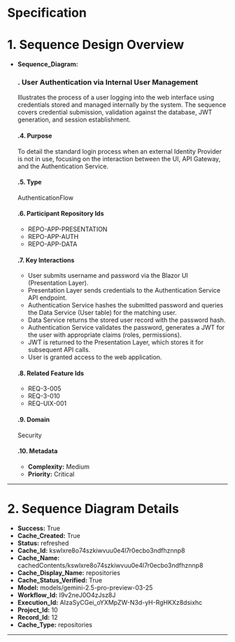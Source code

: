 # Specification

# 1. Sequence Design Overview

- **Sequence_Diagram:**
  ### . User Authentication via Internal User Management
  Illustrates the process of a user logging into the web interface using credentials stored and managed internally by the system. The sequence covers credential submission, validation against the database, JWT generation, and session establishment.

  #### .4. Purpose
  To detail the standard login process when an external Identity Provider is not in use, focusing on the interaction between the UI, API Gateway, and the Authentication Service.

  #### .5. Type
  AuthenticationFlow

  #### .6. Participant Repository Ids
  
  - REPO-APP-PRESENTATION
  - REPO-APP-AUTH
  - REPO-APP-DATA
  
  #### .7. Key Interactions
  
  - User submits username and password via the Blazor UI (Presentation Layer).
  - Presentation Layer sends credentials to the Authentication Service API endpoint.
  - Authentication Service hashes the submitted password and queries the Data Service (User table) for the matching user.
  - Data Service returns the stored user record with the password hash.
  - Authentication Service validates the password, generates a JWT for the user with appropriate claims (roles, permissions).
  - JWT is returned to the Presentation Layer, which stores it for subsequent API calls.
  - User is granted access to the web application.
  
  #### .8. Related Feature Ids
  
  - REQ-3-005
  - REQ-3-010
  - REQ-UIX-001
  
  #### .9. Domain
  Security

  #### .10. Metadata
  
  - **Complexity:** Medium
  - **Priority:** Critical
  


---

# 2. Sequence Diagram Details

- **Success:** True
- **Cache_Created:** True
- **Status:** refreshed
- **Cache_Id:** kswlxre8o74szkiwvuu0e4l7r0ecbo3ndfhznnp8
- **Cache_Name:** cachedContents/kswlxre8o74szkiwvuu0e4l7r0ecbo3ndfhznnp8
- **Cache_Display_Name:** repositories
- **Cache_Status_Verified:** True
- **Model:** models/gemini-2.5-pro-preview-03-25
- **Workflow_Id:** I9v2neJ0O4zJsz8J
- **Execution_Id:** AIzaSyCGei_oYXMpZW-N3d-yH-RgHKXz8dsixhc
- **Project_Id:** 10
- **Record_Id:** 12
- **Cache_Type:** repositories


---

